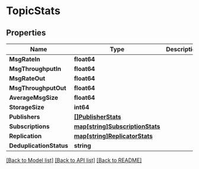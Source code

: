 # TopicStats

## Properties

Name | Type | Description | Notes
------------ | ------------- | ------------- | -------------
**MsgRateIn** | **float64** |  | [optional] 
**MsgThroughputIn** | **float64** |  | [optional] 
**MsgRateOut** | **float64** |  | [optional] 
**MsgThroughputOut** | **float64** |  | [optional] 
**AverageMsgSize** | **float64** |  | [optional] 
**StorageSize** | **int64** |  | [optional] 
**Publishers** | [**[]PublisherStats**](PublisherStats.md) |  | [optional] 
**Subscriptions** | [**map[string]SubscriptionStats**](SubscriptionStats.md) |  | [optional] 
**Replication** | [**map[string]ReplicatorStats**](ReplicatorStats.md) |  | [optional] 
**DeduplicationStatus** | **string** |  | [optional] 

[[Back to Model list]](../README.md#documentation-for-models) [[Back to API list]](../README.md#documentation-for-api-endpoints) [[Back to README]](../README.md)


